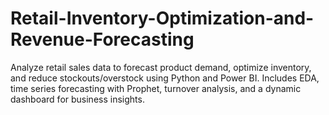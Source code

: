 # Retail-Inventory-Optimization-and-Revenue-Forecasting
Analyze retail sales data to forecast product demand, optimize inventory, and reduce stockouts/overstock using Python and Power BI. Includes EDA, time series forecasting with Prophet, turnover analysis, and a dynamic dashboard for business insights.
